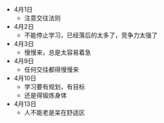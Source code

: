 * 4月1日
  * 注意交往法则
* 4月2日
  * 不能停止学习，已经落后的太多了，竞争力太强了
* 4月3日
  * 慢慢来，总是太容易着急
* 4月9日
  * 任何交往都得慢慢来
* 4月10日
  * 学习要有规划，有目标
  * 还是得锻炼身体
* 4月13日
  * 人不能老是呆在舒适区